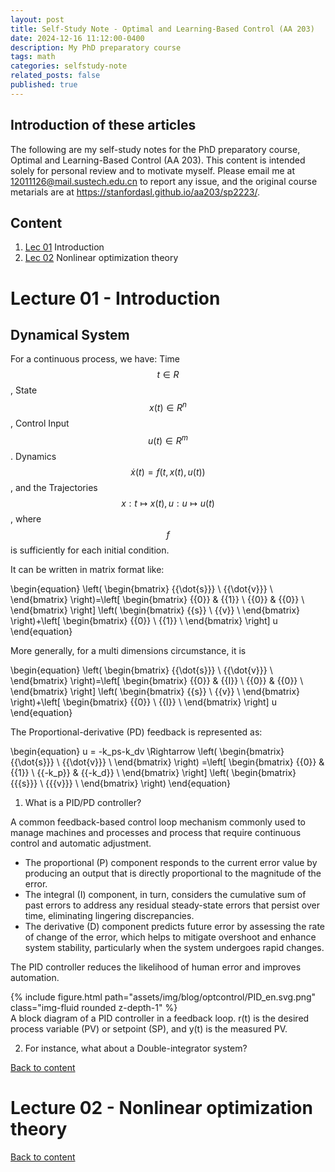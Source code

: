 ```yaml
---
layout: post
title: Self-Study Note - Optimal and Learning-Based Control (AA 203)
date: 2024-12-16 11:12:00-0400
description: My PhD preparatory course
tags: math
categories: selfstudy-note
related_posts: false
published: true
---
```


## Introduction of these articles

The following are my self-study notes for the PhD preparatory course, Optimal and Learning-Based Control (AA 203). 
This content is intended solely for personal review and to motivate myself.
Please email me at <12011126@mail.sustech.edu.cn> to report any issue, and the original course metarials are at <https://stanfordasl.github.io/aa203/sp2223/>.


## Content

1. [Lec 01](#lec_01) Introduction
2. [Lec 02](#lec_02) Nonlinear optimization theory

 
<p id="lec_01"></p>              

# Lecture 01 - Introduction

## Dynamical System

For a continuous process, we have: 
Time $$t\in R$$, State $$x(t)\in R^n$$, Control Input $$u(t)\in R^m$$.
Dynamics $$\dot{x}(t) = f (t,x(t), u(t))$$, and the Trajectories $$x:t\mapsto  x(t), u:u\mapsto  u(t)$$, where $$f$$ is sufficiently for each initial condition.

It can be written in matrix format like:

\begin{equation}
\left( \begin{bmatrix} {{\dot{s}}} \\ {{\dot{v}}} \\ \end{bmatrix} \right)=\left[ \begin{bmatrix} {{0}} & {{1}} \\ {{0}} & {{0}} \\ \end{bmatrix} \right] \left( \begin{bmatrix} {{s}} \\ {{v}} \\ \end{bmatrix} \right)+\left[ \begin{bmatrix} {{0}} \\ {{1}} \\ \end{bmatrix} \right] u 
\end{equation}

More generally, for a multi dimensions circumstance, it is

\begin{equation}
\left( \begin{bmatrix} {{\dot{s}}} \\ {{\dot{v}}} \\ \end{bmatrix} \right)=\left[ \begin{bmatrix} {{0}} & {{I}} \\ {{0}} & {{0}} \\ \end{bmatrix} \right] \left( \begin{bmatrix} {{s}} \\ {{v}} \\ \end{bmatrix} \right)+\left[ \begin{bmatrix} {{0}} \\ {{I}} \\ \end{bmatrix} \right] u 
\end{equation}

The Proportional-derivative (PD) feedback is represented as:

\begin{equation}
u = -k_ps-k_dv \Rightarrow \left( \begin{bmatrix} {{\dot{s}}} \\ {{\dot{v}}} \\ \end{bmatrix} \right) =\left[ \begin{bmatrix} {{0}} & {{1}} \\ {{-k_p}} & {{-k_d}} \\ \end{bmatrix} \right] \left( \begin{bmatrix} {{{s}}} \\ {{{v}}} \\ \end{bmatrix} \right) 
\end{equation}


1. What is a PID/PD controller?

A common feedback-based control loop mechanism commonly used to manage machines and processes and process that require continuous control and automatic adjustment.
- The proportional (P) component responds to the current error value by producing an output that is directly proportional to the magnitude of the error.
-  The integral (I) component, in turn, considers the cumulative sum of past errors to address any residual steady-state errors that persist over time, eliminating lingering discrepancies.
- The derivative (D) component predicts future error by assessing the rate of change of the error, which helps to mitigate overshoot and enhance system stability, particularly when the system undergoes rapid changes.

The PID controller reduces the likelihood of human error and improves automation.

<div class="row mt-3">
    <div class="col-sm mt-3 mt-md-0">
        {% include figure.html path="assets/img/blog/optcontrol/PID_en.svg.png" class="img-fluid rounded z-depth-1" %}
    </div>
</div>
<div class="caption">
    A block diagram of a PID controller in a feedback loop. r(t) is the desired process variable (PV) or setpoint (SP), and y(t) is the measured PV.
</div>

2. For instance, what about a Double-integrator system?


[Back to content](#content)         
 
<p id="lec_02"></p>              

# Lecture 02 - Nonlinear optimization theory


[Back to content](#content)
